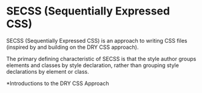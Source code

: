 # SECSS (Sequentially Expressed CSS)
SECSS (Sequentially Expressed CSS) is an approach to writing CSS files  (inspired by and building on the DRY CSS approach).

The primary defining characteristic of SECSS is that the style author groups elements and classes by style declaration, rather than grouping style declarations by element or class.

*Introductions to the DRY CSS Approach
